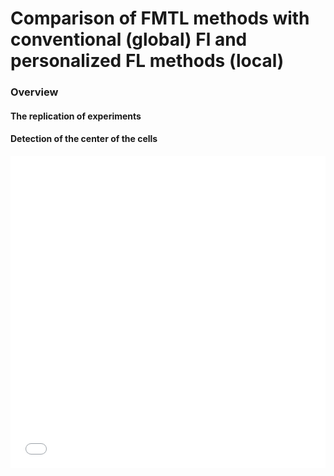 # Comparison of FMTL methods with conventional (global) Fl and personalized FL methods (local)


### Overview



#### The replication of experiments



#### Detection of the center of the cells
<iframe src="pics/HUMAN_ACTIVITY_eta_test_convex-1.png" width="100%" height="500" frameborder="0" />

